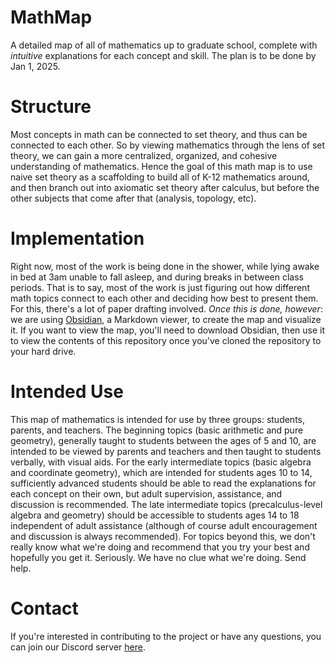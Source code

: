 # MathMap
A detailed map of all of mathematics up to graduate school, complete with *intuitive* explanations for each concept and skill. The plan is to be done by Jan 1, 2025.

# Structure
Most concepts in math can be connected to set theory, and thus can be connected to each other. So by viewing mathematics through the lens of set theory, we can gain a more centralized, organized, and cohesive understanding of mathematics. Hence the goal of this math map is to use naive set theory as a scaffolding to build all of K-12 mathematics around, and then branch out into axiomatic set theory after calculus, but before the other subjects that come after that (analysis, topology, etc).

# Implementation
Right now, most of the work is being done in the shower, while lying awake in bed at 3am unable to fall asleep, and during breaks in between class periods. That is to say, most of the work is just figuring out how different math topics connect to each other and deciding how best to present them. For this, there's a lot of paper drafting involved. *Once this is done, however*: we are using [Obsidian](https://obsidian.md/), a Markdown viewer, to create the map and visualize it. If you want to view the map, you'll need to download Obsidian, then use it to view the contents of this repository once you've cloned the repository to your hard drive.

# Intended Use
This map of mathematics is intended for use by three groups: students, parents, and teachers. The beginning topics (basic arithmetic and pure geometry), generally taught to students between the ages of 5 and 10, are intended to be viewed by parents and teachers and then taught to students verbally, with visual aids. For the early intermediate topics (basic algebra and coordinate geometry), which are intended for students ages 10 to 14, sufficiently advanced students should be able to read the explanations for each concept on their own, but adult supervision, assistance, and discussion is recommended. The late intermediate topics (precalculus-level algebra and geometry) should be accessible to students ages 14 to 18 independent of adult assistance (although of course adult encouragement and discussion is always recommended). For topics beyond this, we don't really know what we're doing and recommend that you try your best and hopefully you get it. Seriously. We have no clue what we're doing. Send help.

# Contact
If you're interested in contributing to the project or have any questions, you can join our Discord server [here](https://discord.gg/dvW2HzBCMG).

